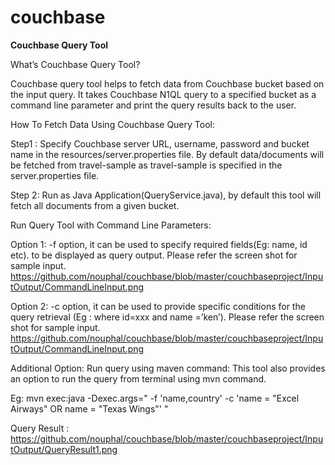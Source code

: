 # couchbase
**Couchbase Query Tool**

What’s Couchbase Query Tool?

Couchbase query tool helps to fetch data from Couchbase bucket based on the input query. It takes Couchbase N1QL query to a specified bucket as a command line parameter and print the query results back to the user. 

How To Fetch Data Using Couchbase Query Tool:

Step1 : Specify Couchbase server URL, username, password and bucket name in the resources/server.properties file. By default data/documents will be fetched from travel-sample as travel-sample is specified in the server.properties file.

Step 2: Run as Java Application(QueryService.java), by default this tool will fetch all documents from a given bucket.

Run Query Tool with Command Line Parameters:

Option 1: -f option, it can be used to specify required fields(Eg: name, id etc). to be displayed as query output.
Please refer the screen shot for sample input.
https://github.com/nouphal/couchbase/blob/master/couchbaseproject/InputOutput/CommandLineInput.png

Option 2: -c option, it can be used to provide specific conditions for the query retrieval (Eg : where id=xxx and name =’ken’). 
Please refer the screen shot for sample input.
https://github.com/nouphal/couchbase/blob/master/couchbaseproject/InputOutput/CommandLineInput.png

Additional Option: Run query using maven command: 
This tool also provides an option to run the query from terminal using mvn command.

Eg: mvn exec:java -Dexec.args=" -f 'name,country' -c 'name = \"Excel Airways\" OR name = \"Texas Wings\"' "

Query Result : https://github.com/nouphal/couchbase/blob/master/couchbaseproject/InputOutput/QueryResult1.png
